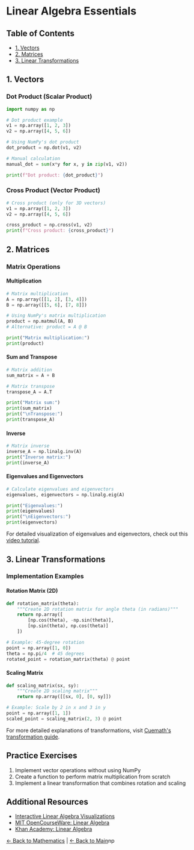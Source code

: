 # Linear Algebra Essentials

## Table of Contents
- [1. Vectors](#1-vectors)
- [2. Matrices](#2-matrices)
- [3. Linear Transformations](#3-linear-transformations)

## 1. Vectors
### Dot Product (Scalar Product)
```python
import numpy as np

# Dot product example
v1 = np.array([1, 2, 3])
v2 = np.array([4, 5, 6])

# Using NumPy's dot product
dot_product = np.dot(v1, v2)

# Manual calculation
manual_dot = sum(x*y for x, y in zip(v1, v2))

print(f"Dot product: {dot_product}")
```

### Cross Product (Vector Product)
```python
# Cross product (only for 3D vectors)
v1 = np.array([1, 2, 3])
v2 = np.array([4, 5, 6])

cross_product = np.cross(v1, v2)
print(f"Cross product: {cross_product}")
```

## 2. Matrices

### Matrix Operations

#### Multiplication
```python
# Matrix multiplication
A = np.array([[1, 2], [3, 4]])
B = np.array([[5, 6], [7, 8]])

# Using NumPy's matrix multiplication
product = np.matmul(A, B)
# Alternative: product = A @ B

print("Matrix multiplication:")
print(product)
```

#### Sum and Transpose
```python
# Matrix addition
sum_matrix = A + B

# Matrix transpose
transpose_A = A.T

print("Matrix sum:")
print(sum_matrix)
print("\nTranspose:")
print(transpose_A)
```

#### Inverse
```python
# Matrix inverse
inverse_A = np.linalg.inv(A)
print("Inverse matrix:")
print(inverse_A)
```

#### Eigenvalues and Eigenvectors
```python
# Calculate eigenvalues and eigenvectors
eigenvalues, eigenvectors = np.linalg.eig(A)

print("Eigenvalues:")
print(eigenvalues)
print("\nEigenvectors:")
print(eigenvectors)
```

For detailed visualization of eigenvalues and eigenvectors, check out this [video tutorial](https://youtu.be/PFDu9oVAE-g).

## 3. Linear Transformations

### Implementation Examples

#### Rotation Matrix (2D)
```python
def rotation_matrix(theta):
    """Create 2D rotation matrix for angle theta (in radians)"""
    return np.array([
        [np.cos(theta), -np.sin(theta)],
        [np.sin(theta), np.cos(theta)]
    ])

# Example: 45-degree rotation
point = np.array([1, 0])
theta = np.pi/4  # 45 degrees
rotated_point = rotation_matrix(theta) @ point
```

#### Scaling Matrix
```python
def scaling_matrix(sx, sy):
    """Create 2D scaling matrix"""
    return np.array([[sx, 0], [0, sy]])

# Example: Scale by 2 in x and 3 in y
point = np.array([1, 1])
scaled_point = scaling_matrix(2, 3) @ point
```

For more detailed explanations of transformations, visit [Cuemath's transformation guide](https://www.cuemath.com/geometry/transformations/).


## Practice Exercises
1. Implement vector operations without using NumPy
2. Create a function to perform matrix multiplication from scratch
3. Implement a linear transformation that combines rotation and scaling

## Additional Resources
- [Interactive Linear Algebra Visualizations](https://github.com/3b1b/manim)
- [MIT OpenCourseWare: Linear Algebra](https://ocw.mit.edu/courses/mathematics/18-06-linear-algebra-spring-2010/)
- [Khan Academy: Linear Algebra](https://www.khanacademy.org/math/linear-algebra)

[← Back to Mathematics](README.md) | [← Back to Main](../../README.md)np
